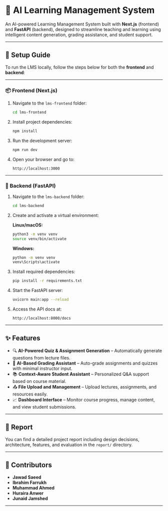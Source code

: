 # 🧠 AI Learning Management System

An AI-powered Learning Management System built with **Next.js** (frontend) and **FastAPI** (backend), designed to streamline teaching and learning using intelligent content generation, grading assistance, and student support.

---

## 🚀 Setup Guide

To run the LMS locally, follow the steps below for both the **frontend** and **backend**:

---

### 📦 Frontend (Next.js)

1. Navigate to the `lms-frontend` folder:

    ```bash
    cd lms-frontend
    ```

2. Install project dependencies:

    ```bash
    npm install
    ```

3. Run the development server:

    ```bash
    npm run dev
    ```

4. Open your browser and go to:

    ```
    http://localhost:3000
    ```

---

### 🐍 Backend (FastAPI)

1. Navigate to the `lms-backend` folder:

    ```bash
    cd lms-backend
    ```

2. Create and activate a virtual environment:

    **Linux/macOS:**

    ```bash
    python3 -m venv venv
    source venv/bin/activate
    ```

    **Windows:**

    ```cmd
    python -m venv venv
    venv\Scripts\activate
    ```

3. Install required dependencies:

    ```bash
    pip install -r requirements.txt
    ```

4. Start the FastAPI server:

    ```bash
    uvicorn main:app --reload
    ```

5. Access the API docs at:

    ```
    http://localhost:8000/docs
    ```

---

## ✨ Features

- 🔍 **AI-Powered Quiz & Assignment Generation** – Automatically generate questions from lecture files.
- 📝 **AI-Based Grading Assistant** – Auto-grade assignments and quizzes with minimal instructor input.
- 📚 **Context-Aware Student Assistant** – Personalized Q&A support based on course material.
- 📤 **File Upload and Management** – Upload lectures, assignments, and resources easily.
- 📈 **Dashboard Interface** – Monitor course progress, manage content, and view student submissions.

---

## 📄 Report

You can find a detailed project report including design decisions, architecture, features, and evaluation in the `report/` directory.

---

## 👥 Contributors

- **Jawad Saeed**
- **Ibrahim Farrukh**
- **Muhammad Ahmed**
- **Huraira Anwer**
- **Junaid Jamshed**

---


